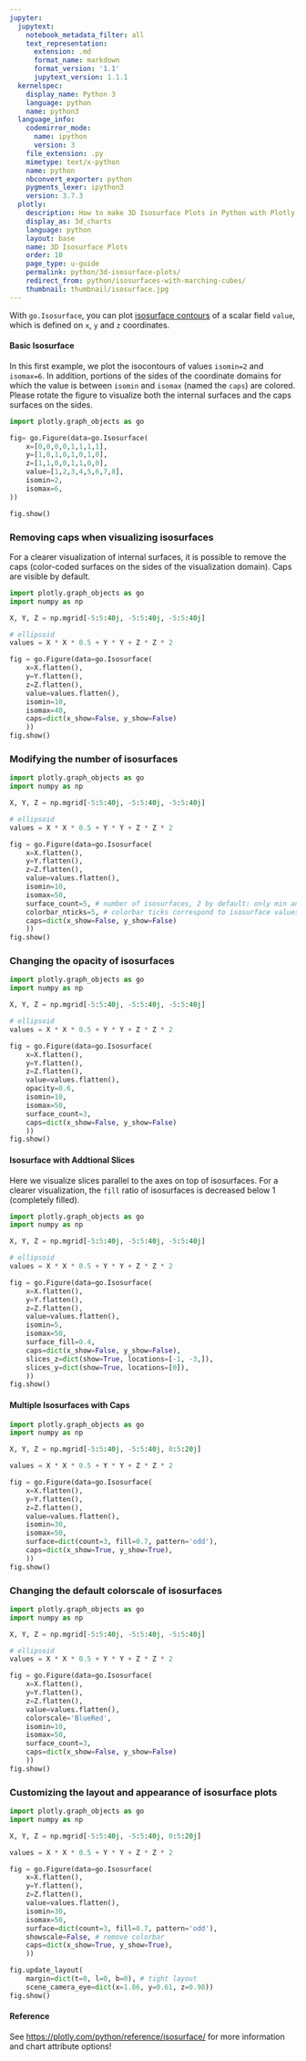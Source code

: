 ```yaml
---
jupyter:
  jupytext:
    notebook_metadata_filter: all
    text_representation:
      extension: .md
      format_name: markdown
      format_version: '1.1'
      jupytext_version: 1.1.1
  kernelspec:
    display_name: Python 3
    language: python
    name: python3
  language_info:
    codemirror_mode:
      name: ipython
      version: 3
    file_extension: .py
    mimetype: text/x-python
    name: python
    nbconvert_exporter: python
    pygments_lexer: ipython3
    version: 3.7.3
  plotly:
    description: How to make 3D Isosurface Plots in Python with Plotly.
    display_as: 3d_charts
    language: python
    layout: base
    name: 3D Isosurface Plots
    order: 10
    page_type: u-guide
    permalink: python/3d-isosurface-plots/
    redirect_from: python/isosurfaces-with-marching-cubes/
    thumbnail: thumbnail/isosurface.jpg
---
```


With ``go.Isosurface``, you can plot [isosurface contours](https://en.wikipedia.org/wiki/Isosurface) of a scalar field ``value``, which is defined on ``x``, ``y`` and ``z`` coordinates.

#### Basic Isosurface

In this first example, we plot the isocontours of values ``isomin=2`` and ``isomax=6``. In addition, portions of the sides of the coordinate domains for which the value is between ``isomin`` and ``isomax`` (named the ``caps``) are colored. Please rotate the figure to visualize both the internal surfaces and the caps surfaces on the sides.

```python
import plotly.graph_objects as go

fig= go.Figure(data=go.Isosurface(
    x=[0,0,0,0,1,1,1,1],
    y=[1,0,1,0,1,0,1,0],
    z=[1,1,0,0,1,1,0,0],
    value=[1,2,3,4,5,6,7,8],
    isomin=2,
    isomax=6,
))

fig.show()
```

### Removing caps when visualizing isosurfaces

For a clearer visualization of internal surfaces, it is possible to remove the caps (color-coded surfaces on the sides of the visualization domain). Caps are visible by default.

```python
import plotly.graph_objects as go
import numpy as np

X, Y, Z = np.mgrid[-5:5:40j, -5:5:40j, -5:5:40j]

# ellipsoid
values = X * X * 0.5 + Y * Y + Z * Z * 2

fig = go.Figure(data=go.Isosurface(
    x=X.flatten(),
    y=Y.flatten(),
    z=Z.flatten(),
    value=values.flatten(),
    isomin=10,
    isomax=40,
    caps=dict(x_show=False, y_show=False)
    ))
fig.show()
```

### Modifying the number of isosurfaces

```python
import plotly.graph_objects as go
import numpy as np

X, Y, Z = np.mgrid[-5:5:40j, -5:5:40j, -5:5:40j]

# ellipsoid
values = X * X * 0.5 + Y * Y + Z * Z * 2

fig = go.Figure(data=go.Isosurface(
    x=X.flatten(),
    y=Y.flatten(),
    z=Z.flatten(),
    value=values.flatten(),
    isomin=10,
    isomax=50,
    surface_count=5, # number of isosurfaces, 2 by default: only min and max
    colorbar_nticks=5, # colorbar ticks correspond to isosurface values
    caps=dict(x_show=False, y_show=False)
    ))
fig.show()
```

### Changing the opacity of isosurfaces

```python
import plotly.graph_objects as go
import numpy as np

X, Y, Z = np.mgrid[-5:5:40j, -5:5:40j, -5:5:40j]

# ellipsoid
values = X * X * 0.5 + Y * Y + Z * Z * 2

fig = go.Figure(data=go.Isosurface(
    x=X.flatten(),
    y=Y.flatten(),
    z=Z.flatten(),
    value=values.flatten(),
    opacity=0.6,
    isomin=10,
    isomax=50,
    surface_count=3,
    caps=dict(x_show=False, y_show=False)
    ))
fig.show()
```

#### Isosurface with Addtional Slices

Here we visualize slices parallel to the axes on top of isosurfaces. For a clearer visualization, the `fill` ratio of isosurfaces is decreased below 1 (completely filled).

```python
import plotly.graph_objects as go
import numpy as np

X, Y, Z = np.mgrid[-5:5:40j, -5:5:40j, -5:5:40j]

# ellipsoid
values = X * X * 0.5 + Y * Y + Z * Z * 2

fig = go.Figure(data=go.Isosurface(
    x=X.flatten(),
    y=Y.flatten(),
    z=Z.flatten(),
    value=values.flatten(),
    isomin=5,
    isomax=50,
    surface_fill=0.4,
    caps=dict(x_show=False, y_show=False),
    slices_z=dict(show=True, locations=[-1, -3,]),
    slices_y=dict(show=True, locations=[0]),
    ))
fig.show()
```

#### Multiple Isosurfaces with Caps

```python
import plotly.graph_objects as go
import numpy as np

X, Y, Z = np.mgrid[-5:5:40j, -5:5:40j, 0:5:20j]

values = X * X * 0.5 + Y * Y + Z * Z * 2

fig = go.Figure(data=go.Isosurface(
    x=X.flatten(),
    y=Y.flatten(),
    z=Z.flatten(),
    value=values.flatten(),
    isomin=30,
    isomax=50,
    surface=dict(count=3, fill=0.7, pattern='odd'),
    caps=dict(x_show=True, y_show=True),
    ))
fig.show()
```

### Changing the default colorscale of isosurfaces

```python
import plotly.graph_objects as go
import numpy as np

X, Y, Z = np.mgrid[-5:5:40j, -5:5:40j, -5:5:40j]

# ellipsoid
values = X * X * 0.5 + Y * Y + Z * Z * 2

fig = go.Figure(data=go.Isosurface(
    x=X.flatten(),
    y=Y.flatten(),
    z=Z.flatten(),
    value=values.flatten(),
    colorscale='BlueRed',
    isomin=10,
    isomax=50,
    surface_count=3,
    caps=dict(x_show=False, y_show=False)
    ))
fig.show()
```

### Customizing the layout and appearance of isosurface plots

```python
import plotly.graph_objects as go
import numpy as np

X, Y, Z = np.mgrid[-5:5:40j, -5:5:40j, 0:5:20j]

values = X * X * 0.5 + Y * Y + Z * Z * 2

fig = go.Figure(data=go.Isosurface(
    x=X.flatten(),
    y=Y.flatten(),
    z=Z.flatten(),
    value=values.flatten(),
    isomin=30,
    isomax=50,
    surface=dict(count=3, fill=0.7, pattern='odd'),
    showscale=False, # remove colorbar
    caps=dict(x_show=True, y_show=True),
    ))

fig.update_layout(
    margin=dict(t=0, l=0, b=0), # tight layout
    scene_camera_eye=dict(x=1.86, y=0.61, z=0.98))
fig.show()
```

#### Reference
See https://plotly.com/python/reference/isosurface/ for more information and chart attribute options!
